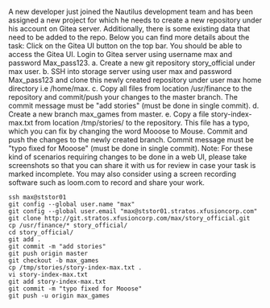 A new developer just joined the Nautilus development team and has been assigned a new project for which he needs to create a new repository under his account on Gitea server. Additionally, there is some existing data that need to be added to the repo. Below you can find more details about the task:
Click on the Gitea UI button on the top bar. You should be able to access the Gitea UI. Login to Gitea server using username max and password Max_pass123.
a. Create a new git repository story_official under max user.
b. SSH into storage server using user max and password Max_pass123 and clone this newly created repository under user max home directory i.e /home/max.
c. Copy all files from location /usr/finance to the repository and commit/push your changes to the master branch. The commit message must be "add stories" (must be done in single commit).
d. Create a new branch max_games from master.
e. Copy a file story-index-max.txt from location /tmp/stories/ to the repository. This file has a typo, which you can fix by changing the word Mooose to Mouse. Commit and push the changes to the newly created branch. Commit message must be "typo fixed for Mooose" (must be done in single commit).
Note: For these kind of scenarios requiring changes to be done in a web UI, please take screenshots so that you can share it with us for review in case your task is marked incomplete. You may also consider using a screen recording software such as loom.com to record and share your work.

```
ssh max@ststor01
git config --global user.name "max"
git config --global user.email "max@ststor01.stratos.xfusioncorp.com"
git clone http://git.stratos.xfusioncorp.com/max/story_official.git
cp /usr/finance/* story_official/
cd story_official/
git add .
git commit -m "add stories"
git push origin master
git checkout -b max_games
cp /tmp/stories/story-index-max.txt .
vi story-index-max.txt 
git add story-index-max.txt
git commit -m "typo fixed for Mooose"
git push -u origin max_games
```